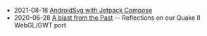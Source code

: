 

- 2021-08-18 [AndroidSvg with Jetpack Compose](https://github.com/stefanhaustein/blog/blob/main/Compose/AndroidSvg.md)
- 2020-06-28 [A blast from the Past](https://github.com/stefanhaustein/noblog/blob/main/WebGL/BlastFromThePast.md) -- Reflections on our Quake II WebGL/GWT port
